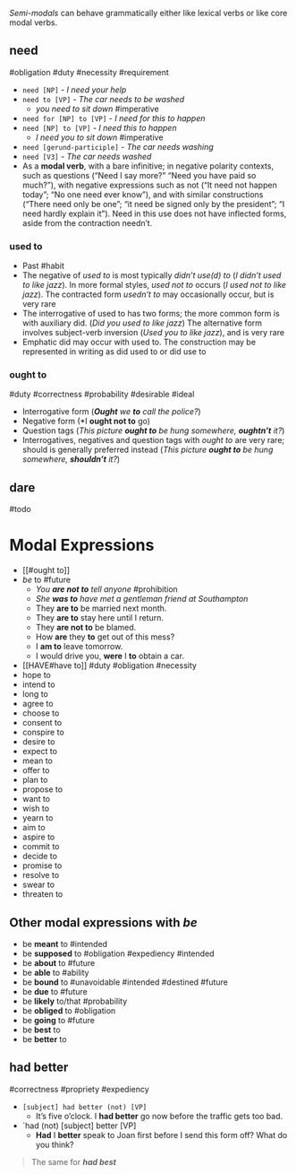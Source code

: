 *Semi-modals* can behave grammatically either like lexical verbs or like core modal verbs.

## need

#obligation #duty #necessity #requirement

- `need [NP]` - *I need your help*
- `need to [VP]` - *The car needs to be washed*
	- *you need to sit down* #imperative 
- `need for [NP] to [VP]` - *I need for this to happen*
- `need [NP] to [VP]` - *I need this to happen*
	- *I need you to sit down* #imperative  
- `need [gerund-participle]` - *The car needs washing*
- `need [V3]` - *The car needs washed*
- As a **modal verb**, with a bare infinitive; in negative polarity contexts, such as questions (“Need I say more?” “Need you have paid so much?”), with negative expressions such as not (“It need not happen today”; “No one need ever know”), and with similar constructions (“There need only be one”; “it need be signed only by the president”; “I need hardly explain it”). Need in this use does not have inflected forms, aside from the contraction needn’t.

### used to
- Past #habit 
- The negative of *used to* is most typically *didn’t use(d) to* (_I didn’t used to like jazz_). In more formal styles, *used not to* occurs (_I used not to like jazz_). The contracted form *usedn’t to* may occasionally occur, but is very rare
- The interrogative of used to has two forms; the more common form is with auxiliary did. (_Did you used to like jazz_) The alternative form involves subject-verb inversion (*Used you to like jazz*), and is very rare
- Emphatic did may occur with used to. The construction may be represented in writing as did used to or did use to

### ought to

#duty #correctness #probability  #desirable #ideal

- Interrogative form (***Ought** we **to** call the police?*)
- Negative form (*I **ought not to** go)
- Question tags (*This picture **ought to** be hung somewhere, **oughtn’t** it?*)
- Interrogatives, negatives and question tags with *ought to* are very rare; should is generally preferred instead (*This picture **ought to** be hung somewhere, **shouldn’t** it?*)

## dare

#todo 

# Modal Expressions

- [[#ought to]]  
- *be* to #future 
	- *You **are not to** tell anyone* #prohibition
	- *She **was to** have met a gentleman friend at Southampton*
	- They **are to** be married next month.
	- They **are to** stay here until I return.
	- They **are not to** be blamed.
	- How **are** they **to** get out of this mess?
	- I **am to** leave tomorrow.
	- I would drive you, **were** I **to** obtain a car.
- [[HAVE#have to]] #duty #obligation #necessity 
- hope to 
- intend to
- long to
- agree to
- choose to
- consent to
- conspire to 
- desire to 
- expect to 
- mean to 
- offer to 
- plan to 
- propose to 
- want to 
- wish to
- yearn to
- aim to 
- aspire to
- commit to 
- decide to 
- promise to 
- resolve to
- swear to 
- threaten to 

## Other modal expressions with *be*

- be **meant** to #intended 
- be **supposed** to #obligation #expediency #intended 
- be **about** to #future 
- be **able** to #ability 
- be **bound** to #unavoidable #intended #destined #future 
- be **due** to #future 
- be **likely** to/that #probability 
- be **obliged** to #obligation
- be **going** to #future 
- be **best** to
- be **better** to

## had better 

#correctness #propriety #expediency 

- `[subject] had better (not) [VP]`
	- It’s five o’clock. I **had better** go now before the traffic gets too bad.
- `had (not) [subject] better [VP]
	- **Had** I **better** speak to Joan first before I send this form off? What do you think?

>The same for ***had best***

